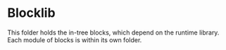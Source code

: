 # Blocklib

This folder holds the in-tree blocks, which depend on the runtime library.  Each module of blocks is within its own folder.